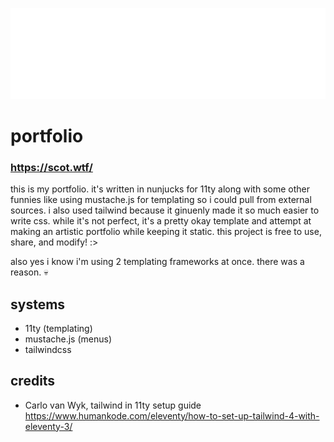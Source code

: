 ![sample SVG image](./res/scot.svg)
# portfolio
### https://scot.wtf/
this is my portfolio. it's written in nunjucks for 11ty along with some other funnies like using mustache.js for templating so i could pull from external sources. i also used tailwind because it ginuenly made it so much easier to write css. while it's not perfect, it's a pretty okay template and attempt at making an artistic portfolio while keeping it static. this project is free to use, share, and modify! :>

also yes i know i'm using 2 templating frameworks at once. there was a reason. 💀

## systems
- 11ty (templating)
- mustache.js (menus)
- tailwindcss

## credits
- Carlo van Wyk, tailwind in 11ty setup guide https://www.humankode.com/eleventy/how-to-set-up-tailwind-4-with-eleventy-3/